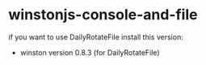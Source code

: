 # winstonjs-console-and-file

if you want to use DailyRotateFile install this version:
  + winston version 0.8.3 (for DailyRotateFile)
